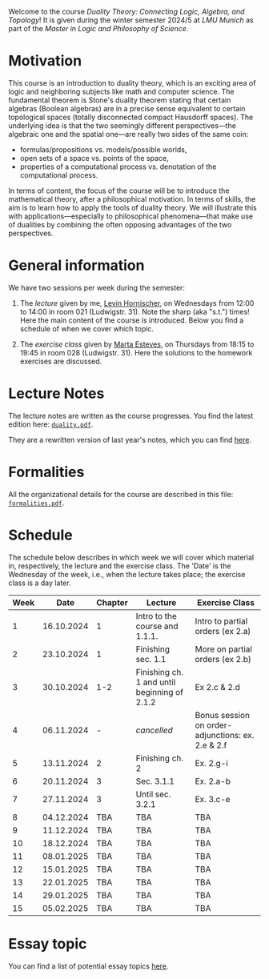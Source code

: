 Welcome to the course _Duality Theory: Connecting Logic, Algebra, and Topology_! It is given during the winter semester 2024/5 at _LMU Munich_ as part of the _Master in Logic and Philosophy of Science_. 


# Motivation 

This course is an introduction to duality theory, which is an exciting area of logic and neighboring subjects like math and computer science. The fundamental theorem is Stone's duality theorem stating that certain algebras (Boolean algebras) are in a precise sense equivalent to certain topological spaces (totally disconnected compact Hausdorff spaces). The underlying idea is that the two seemingly different perspectives—the algebraic one and the spatial one—are really two sides of the same coin:

* formulas/propositions vs. models/possible worlds,
* open sets of a space vs. points of the space,
* properties of a computational process vs. denotation of the computational process.

In terms of content, the focus of the course will be to introduce the mathematical theory, after a philosophical motivation. In terms of skills, the aim is to learn how to apply the tools of duality theory. We will illustrate this with applications—especially to philosophical phenomena—that make use of dualities by combining the often opposing advantages of the two perspectives.


# General information

We have two sessions per week during the semester:

1. The _lecture_ given by me, [Levin Hornischer](https://www.mcmp.philosophie.uni-muenchen.de/people/faculty/hornischer_levin/index.html), on Wednesdays from 12:00 to 14:00 in room 021 (Ludwigstr. 31). Note the sharp (aka "s.t.") times! Here the main content of the course is introduced. Below you find a schedule of when we cover which topic. 

2. The _exercise class_ given by [Marta Esteves](https://www.mcmp.philosophie.uni-muenchen.de/people/doct_fellows/esteves_marta/index.html), on Thursdays from 18:15 to 19:45 in room 028 (Ludwigstr. 31). Here the solutions to the homework exercises are discussed.


# Lecture Notes

The lecture notes are written as the course progresses. You find the latest edition here: [`duality.pdf`](duality.pdf).

They are a rewritten version of last year's notes, which you can find [here](duality_old.pdf).


# Formalities

All the organizational details for the course are described in this file: [`formalities.pdf`](formalities.pdf).


# Schedule

The schedule below describes in which week we will cover which material in, respectively, the lecture and the exercise class. The 'Date' is the Wednesday of the week, i.e., when the lecture takes place; the exercise class is a day later.


Week | Date       | Chapter | Lecture | Exercise Class
---  | ---        | ---     | ---     | --- 
 1   | 16.10.2024 | 1   | Intro to the course and 1.1.1. | Intro to partial orders (ex 2.a)
 2   | 23.10.2024 | 1   | Finishing sec. 1.1 | More on partial orders (ex 2.b)
 3   | 30.10.2024 | 1-2 | Finishing ch. 1 and until beginning of 2.1.2 | Ex 2.c & 2.d 
 4   | 06.11.2024 | -   | _cancelled_ | Bonus session on order-adjunctions: ex. 2.e & 2.f
 5   | 13.11.2024 | 2   | Finishing ch. 2 | Ex. 2.g-i
 6   | 20.11.2024 | 3   | Sec. 3.1.1 | Ex. 2.a-b
 7   | 27.11.2024 | 3   | Until sec. 3.2.1 | Ex. 3.c-e
 8   | 04.12.2024 | TBA | TBA | TBA
 9   | 11.12.2024 | TBA | TBA | TBA
10   | 18.12.2024 | TBA | TBA | TBA
11   | 08.01.2025 | TBA | TBA | TBA
12   | 15.01.2025 | TBA | TBA | TBA
13   | 22.01.2025 | TBA | TBA | TBA
14   | 29.01.2025 | TBA | TBA | TBA
15   | 05.02.2025 | TBA | TBA | TBA
               

# Essay topic

You can find a list of potential essay topics [here](topics.md).
